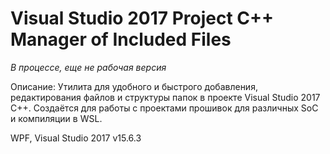 ﻿# Visual Studio 2017 Project C++ Manager of Included Files

*В процессе, еще не рабочая версия*

Описание:
Утилита для удобного и быстрого добавления, редактирования файлов и структуры папок в проекте Visual Studio 2017 С++. 
Создаётся для работы с проектами прошивок для различных SoC и компиляции в WSL. 

WPF, Visual Studio 2017 v15.6.3